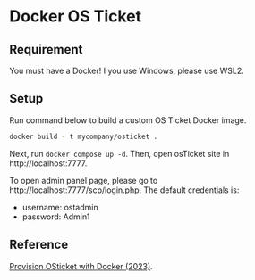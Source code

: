 # Docker OS Ticket

## Requirement

You must have a Docker! I you use Windows, please use WSL2.

## Setup

Run command below to build a custom OS Ticket Docker image.

```bash
docker build - t mycompany/osticket .
``` 

Next, run `docker compose up -d`. Then, open osTicket site in http://localhost:7777.

To open admin panel page, please go to http://localhost:7777/scp/login.php. The default credentials is:

- username: ostadmin
- password: Admin1

## Reference

[Provision OSticket with Docker (2023)](https://mpolinowski.github.io/docs/DevOps/Provisioning/2023-03-09--os-ticket-docker-2023/2023-03-09/).